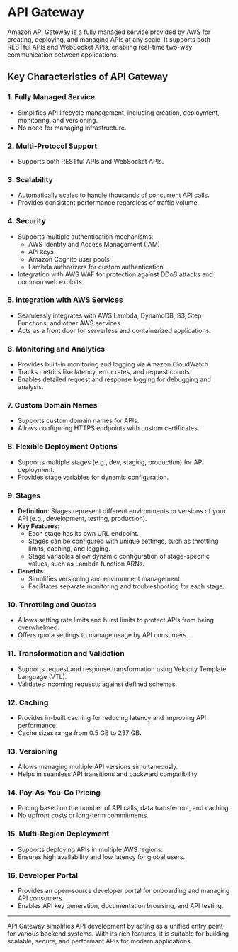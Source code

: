 # API Gateway

Amazon API Gateway is a fully managed service provided by AWS for creating, deploying, and managing APIs at any scale. It supports both RESTful APIs and WebSocket APIs, enabling real-time two-way communication between applications.

## Key Characteristics of API Gateway

### **1. Fully Managed Service**

- Simplifies API lifecycle management, including creation, deployment, monitoring, and versioning.
- No need for managing infrastructure.

### **2. Multi-Protocol Support**

- Supports both RESTful APIs and WebSocket APIs.

### **3. Scalability**

- Automatically scales to handle thousands of concurrent API calls.
- Provides consistent performance regardless of traffic volume.

### **4. Security**

- Supports multiple authentication mechanisms:
  - AWS Identity and Access Management (IAM)
  - API keys
  - Amazon Cognito user pools
  - Lambda authorizers for custom authentication
- Integration with AWS WAF for protection against DDoS attacks and common web exploits.

### **5. Integration with AWS Services**

- Seamlessly integrates with AWS Lambda, DynamoDB, S3, Step Functions, and other AWS services.
- Acts as a front door for serverless and containerized applications.

### **6. Monitoring and Analytics**

- Provides built-in monitoring and logging via Amazon CloudWatch.
- Tracks metrics like latency, error rates, and request counts.
- Enables detailed request and response logging for debugging and analysis.

### **7. Custom Domain Names**

- Supports custom domain names for APIs.
- Allows configuring HTTPS endpoints with custom certificates.

### **8. Flexible Deployment Options**

- Supports multiple stages (e.g., dev, staging, production) for API deployment.
- Provides stage variables for dynamic configuration.

### **9. Stages**

- **Definition**: Stages represent different environments or versions of your API (e.g., development, testing, production).
- **Key Features**:
  - Each stage has its own URL endpoint.
  - Stages can be configured with unique settings, such as throttling limits, caching, and logging.
  - Stage variables allow dynamic configuration of stage-specific values, such as Lambda function ARNs.
- **Benefits**:
  - Simplifies versioning and environment management.
  - Facilitates separate monitoring and troubleshooting for each stage.

### **10. Throttling and Quotas**

- Allows setting rate limits and burst limits to protect APIs from being overwhelmed.
- Offers quota settings to manage usage by API consumers.

### **11. Transformation and Validation**

- Supports request and response transformation using Velocity Template Language (VTL).
- Validates incoming requests against defined schemas.

### **12. Caching**

- Provides in-built caching for reducing latency and improving API performance.
- Cache sizes range from 0.5 GB to 237 GB.

### **13. Versioning**

- Allows managing multiple API versions simultaneously.
- Helps in seamless API transitions and backward compatibility.

### **14. Pay-As-You-Go Pricing**

- Pricing based on the number of API calls, data transfer out, and caching.
- No upfront costs or long-term commitments.

### **15. Multi-Region Deployment**

- Supports deploying APIs in multiple AWS regions.
- Ensures high availability and low latency for global users.

### **16. Developer Portal**

- Provides an open-source developer portal for onboarding and managing API consumers.
- Enables API key generation, documentation browsing, and API testing.

---

API Gateway simplifies API development by acting as a unified entry point for various backend systems. With its rich features, it is suitable for building scalable, secure, and performant APIs for modern applications.
